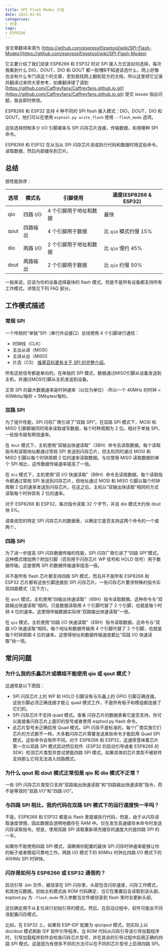 ```yaml
---
title: SPI Flash Modes 介绍
date: 2021-01-01
categories:
- 分享
tags: 
- ESP8266
---
```


该文章翻译来源为 [https://github.com/espressif/esptool/wiki/SPI-Flash-Modes](https://github.com/espressif/esptool/wiki/SPI-Flash-Modes)

它主要介绍了我们烧录 ESP8266 和 ESP32 时对 SPI 接入方式该如何选择，每次我看到什么 DIO，DOUT，DIO 和 QOUT 都一脸懵B不知道该选什么，网上好像也没有什么专门讲这个的文章，至到我找网上翻到官方的文档，所以这里把它记录并翻译过来供大家参考，如果翻译错了请到 [https://github.com/Caffreyfans/Caffreyfans.github.io.git](https://github.com/Caffreyfans/Caffreyfans.github.io.git) 提交 issues 指出问题，我会即时修改。

<!--more-->
ESP8266 和 ESP32 支持 4 种不同的 SPI flash 接入模式：DIO，DOUT，DIO 和 QOUT。他们可以在使用 `esptool.py write_flash` 使用 `--flash_mode` 选项。

这些选择控制多少 I/O 引脚被来与 SPI 闪存芯片连接，传输数据，和用哪种 SPI 命令。

ESP8266 和 ESP32 在从当从 SPI 闪存芯片读或执行代码和数据时用这些命令。读取数据，然后内部缓存到芯片。

## 总结
按性能排序：

|选项|模式名|引脚使用|速度(ESP8266 & ESP32)|
| ------ | -------- | -------- | -------- |
|qio|四路 I/O| 4 个引脚用于地址和数据|最快|
|qout|四路输出| 4 个引脚用于数据|比 `qio` 模式约慢 15%|
|dio|两路 I/O| 2 个引脚用于地址和数据|比 `qio` 慢约 45%|
|dout|两路输出| 2 个引脚用于数据|比 `qio` 约慢 50%|

一般来说，应该为你的设备选择最快的 flash 模式。但是不是所有设备都支持所有工作模式。详情见下列 FAQ 部分。

## 工作模式描述
### 常规 SPI
一个传统的“单独”SPI（串行外设接口）总线使用 4 个引脚进行通信：
* 时钟线（CLK）
* 主出从进（MOSI）
* 主进从出（MISO)
* 片选（CS）
[维基百科里有关于 SPI 的完整介绍](https://en.wikipedia.org/wiki/Serial_Peripheral_Interface)。

所有这些信号都是单向的。在单独的 SPI 模式，数据通过MISO引脚从设备发送到主机，并通过MOSI引脚从主机发送到设备。

正常 SPI 的最大数据速率是时钟速率（以位为单位）-所以一个 40MHz 的时钟 = 40Mbits/每秒 = 5Mbytes/每秒。

### 双路 SPI
为了提升性能，SPI 闪存厂商引进了“双路 SPI”。在双路 SPI 模式下，MOSI 和 MISO 引脚都被同时用来读取或写数据，每个时种周期为 2 位。相对于单独 SPI，一些指令就有两倍速率。

在 `dout` 模式下，主机使用“双输出快速读取”（3BH）命令去读取数据。每个读取指令和读取地址都通过常规 SPI 发送到闪存芯片，但主机同时通过 MOSI 和 MISO 引脚以每个时钟周期 2 位的速率读取数据。与仅使用 MISO 读取数据的单个 SPI 相比，这传数据传输速率提高了一倍。

在 `dio` 模式下，主机使用“双 I/O 快速读取”（BBH）命令去读取数据。每个读取指令都通过常规 SPI 发送到闪存芯片，但地址通过 MOSI 和 MISO 引脚以每个时钟周期 2 位的速率发送到闪存芯片。在这之后，主机以“双输出快读取”相同的方式读取每个时钟具有 2 位的速率。

对于 ESP8266 和 ESP32，每次指令读取 32 个字节，并且 dio 模式大约快 dout 快 5%。

请查阅您的特定 SPI 闪存芯片的数据表，以确定它是否支持这两个命令的一个或两个。

### 四路 SPI
为了进一步提高 SPI 闪存数据传输的性能，SPI 闪存厂商引进了“四路 SPI”模式。这种模式增加两个附加引脚（否则用于闪存芯片 WP 信号和 HOLD 信号）用于数据传输。这是使两 SPI 的数据传输速率提高一倍。

并不是所有 flash 芯片都支持四路 SPI 模式，而且并不是所有 ESP8266 和 ESP32 芯片都有这些引脚连接到 SPI 闪存芯片。一些闪存芯片要求特殊的指令实现四路模式（见下方）。

在 `qout` 模式，主机使用“四输出快速读取”（6BH）指令读取数据。这种命令与“双路输出快速读取”相同，只是数据读取用 4 个引脚代替了 2 个引脚，也就是每个时钟 4 位的速率。这使得传输数据实际快“双路输出快速读取”一倍。

在 `qio` 模式，主机使用“四路 I/O 快速读取”（EBH）指令读取数据。这命令与“双路 I/O 快速读取”相同，每个地址和数据传输用 4 个引脚代替了 2 个引脚，也就是每个时钟周期 4 位的速率。这使得地址和数据传输速度都比“双路 I/O 快速读取”快一倍。

## 常问问题
### 为什么我的乐鑫芯片或模组不能使用 qio 或 qout 模式？
这通常是以下原因：
* SPI 闪存芯片上的 WP 和 HOLD 引脚没有与乐鑫上的 GPIO 引脚正确连接。这些引脚必须正确连接才能让 quad 模式工作，不是所有板子和模组都连接了它们的。
* SPI 闪存芯片不支持 quad 模式。查看 闪存芯片的数据表看它是否支持。你可以直接看闪存芯片上面印的型号或者使用 esptool.py flash 命令。
* 此芯片型号未正确启用 Quad 模式。SPI 闪存不是标准的，每个厂商实施它们芯片的方式都不一样。大多数闪存芯片需要发送某些命令才能启用 Quad SPI 模式，这些命令会有所不同。对于 ESP8266 和 ESP32，这通常意味着芯片第一次以双路 SPI 模式启动然后软件（ESP32 的启动引导或者 ESP8266 的SDK）检测芯片类型并尝试使能四路 SPI 模式。如果具体的芯片类型不被软件支持那么它将无法进入四路模式。

### 为什么 qout 和 dout 模式正常但是 qio 和 dio 模式不正常？
一些 SPI 闪存芯片类型只支持“双路输出快速读取”和“四路输出快速读取”指令，而不是等效的“双路 I/O”和“四路 I/O”。

### 与四路 SPI 相比，我的代码在双路 SPI 模式下的运行速度快一半吗？
不是。ESP8266 和 ESP32 都是从 flash 里直接执行代码，但是，由于从闪存读取速度很慢，因此数据会透明地缓存在 RAM 中。仅在发生高速缓存未命令时发送闪存读取指令。但是，使用双路 SPI 读取重新填充缓存的速度大约是四路 SPI 的一半。

如果你不能使用四路 SPI 模式，请确保你配置的最快 SPI 闪存时钟速率能够让你的板子或者模组可靠地工作。两路 I/O 模式下的 80Mhz 时钟比四路 I/O 模式下的 40HMz SPI 时钟快。

### 闪存是如何与 ESP8266 或 ESP32 通信的？
启动引导 .bin 文件，被烧录在 SPI 闪存里，头部包含闪存速度，闪存工作模式，和其他元数据。初始主机模式由 ROM 代码确定，当它在重置后会读取到该头部。esptool.py 为 `-flash_mode` 传入参数当文件被烧录到 flash 里时会更新头部。

这仅确定用于从复位进行初始引导的模式。然后，在启动过程中，软件可能会不同涤配置闪存模式。

比如，在 ESP32 上，如果将 ESP-IDF 配置为 qio/qout 模式，则实际上以 dio/dout 模式刷新 IDF 软件引导程序。当 ROM 代码从闪存引导该引导加载程序时，引导加载程序软件会检查闪存芯片型号，并在其余的引导过程中启用正确的四路 SPI 模式。这是因为有很多不同的方法可以在不同的芯片型号上启用四路 SPI。

